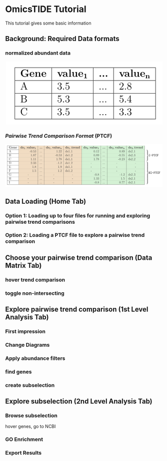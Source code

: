 # OmicsTIDE Tutorial
This tutorial gives some basic information

## Background: Required Data formats

### normalized abundant data
<p align="center">
  <img src="qnorm-log2.png" />
</p>


### ***P**airwise **T**rend **C**omparison **F**ormat* (PTCF)
<p align="center">
  <img src="ptcf.png" />
</p>



## Data Loading (Home Tab)

### Option 1: Loading up to four files for running and exploring pairwise trend comparisons

### Option 2: Loading a PTCF file to explore a pairwise trend comparison


## Choose your pairwise trend comparison (Data Matrix Tab)

### hover trend comparison

### toggle non-intersecting




## Explore pairwise trend comparison (1st Level Analysis Tab)

### First impression

### Change Diagrams

### Apply abundance filters

### find genes

### create subselection




## Explore subselection (2nd Level Analysis Tab)

### Browse subselection
hover genes, go to NCBI

### GO Enrichment

### Export Results


